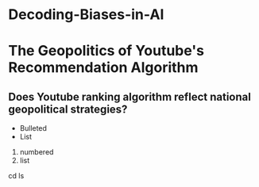 # Decoding-Biases-in-AI

# The Geopolitics of Youtube's Recommendation Algorithm
## Does Youtube ranking algorithm reflect national geopolitical strategies?

- Bulleted
- List

1. numbered
2. list

cd 
ls
